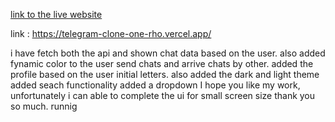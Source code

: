 [link to the live website](https://telegram-clone-one-rho.vercel.app/)

link : https://telegram-clone-one-rho.vercel.app/

i have fetch both the api and shown chat data based on the user.
also added fynamic color to the user send chats and arrive chats by other.
added the profile based on the user initial letters.
also added the dark and light theme
added seach functionality 
added a dropdown 
I hope you like my work, unfortunately i can able to complete the ui for small screen size thank you so much.
runnig
